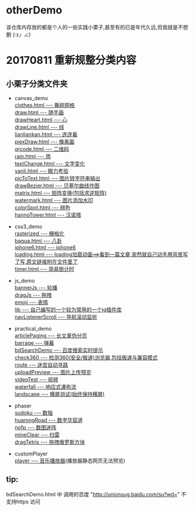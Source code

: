 # otherDemo
  该仓库内存放的都是个人的一些实践小栗子,甚至有的已是年代久远,但我就是不想删 _(:з」∠)_

# 20170811 重新规整分类内容 
## 小栗子分类文件夹
- canvas_demo  
	[clothes.html --- 撕碎网格](https://erdayo.github.io/otherDemo/canvas_demo/clothes.html)  
	[draw.html --- 随手画](https://erdayo.github.io/otherDemo/canvas_demo/draw.html)  
	[drawHeart.html --- 心](https://erdayo.github.io/otherDemo/canvas_demo/drawHeart.html)  
	[drawLine.html --- 线](https://erdayo.github.io/otherDemo/canvas_demo/drawLine.html)  
	[lianliankan.html --- 连连看](https://erdayo.github.io/otherDemo/canvas_demo/lianliankan.html)  
	[piexDraw.html --- 像素画](https://erdayo.github.io/otherDemo/canvas_demo/piexDraw.html)  
	[qrcode.html --- 二维码](https://erdayo.github.io/otherDemo/canvas_demo/qrcode.html)  
	[rain.html --- 雨](https://erdayo.github.io/otherDemo/canvas_demo/rain.html)  
	[textChange.html --- 文字变化](https://erdayo.github.io/otherDemo/canvas_demo/textChange.html)  
	[yanli.html --- 眼力考验](https://erdayo.github.io/otherDemo/canvas_demo/yanli.html)  
	[picToText.html --- 图片转字符串输出](https://erdayo.github.io/otherDemo/canvas_demo/picToText.html)  
	[drawBezier.html --- 贝塞尔曲线作图](https://erdayo.github.io/otherDemo/canvas_demo/drawBezier.html)   
	[matrix.html --- 矩阵变换(包括求逆矩阵)](https://erdayo.github.io/otherDemo/canvas_demo/matrix.html)   
	[watermark.html --- 图片添加水印](https://erdayo.github.io/otherDemo/canvas_demo/watermark.html)  
	[colorSpot.html --- 辨色](https://erdayo.github.io/otherDemo/canvas_demo/colorSpot.html)   
	[hannoTower.html --- 汉诺塔](https://erdayo.github.io/otherDemo/canvas_demo/hannoTower.html)
	
- css3_demo	  
	[rasterized --- 栅格化](https://erdayo.github.io/otherDemo/css3_demo/rasterized/index.html)  
	[bagua.html --- 八卦](https://erdayo.github.io/otherDemo/css3_demo/bagua.html)  
	[iphone6.html --- iphone6](https://erdayo.github.io/otherDemo/css3_demo/iphone6.html)  
	[loading.html --- loading加载动画==>看到一篇文章,突然就自己动手用背景写了写,原文链接附在文件里了](https://erdayo.github.io/otherDemo/css3_demo/loading.html) 	  
	[timer.html --- 简易倒计时](https://erdayo.github.io/otherDemo/css3_demo/timer.html)  

 	
- js_demo  
	[bannerJs --- 轮播](https://erdayo.github.io/otherDemo/js_demo/bannerJs/banner.html)  
	[dragJs --- 拖拽](https://erdayo.github.io/otherDemo/js_demo/dragJs/index.html)  
	[emoji --- 表情](https://erdayo.github.io/otherDemo/js_demo/emoji/index.html)  
	[lib --- 自己编写的一个较为常用的一个jq插件库](https://erdayo.github.io/otherDemo/js_demo/lib/index.html)   
	[navListenerScroll --- 导航滚动监听](https://erdayo.github.io/otherDemo/js_demo/navListenerScroll/index.html) 
	
- practical_demo  
	[articlePaging --- 长文章伪分页](https://erdayo.github.io/otherDemo/practical_demo/articlePaging.html)  
	[barrage --- 弹幕](https://erdayo.github.io/otherDemo/practical_demo/barrage.html)  
	[bdSearchDemo --- 百度搜索实时提示](https://erdayo.github.io/otherDemo/practical_demo/bdSearchDemo.html)   
	[check360 --- 检测360(安全/极速)浏览器,包括极速与兼容模式](https://erdayo.github.io/otherDemo/practical_demo/check360.html)  
	[route --- 迷宫自动寻路](https://erdayo.github.io/otherDemo/practical_demo/route.html)  
	[uploadPreview --- 图片上传预览](https://erdayo.github.io/otherDemo/practical_demo/uploadPreview.html)  
	[videoTest --- 视频](https://erdayo.github.io/otherDemo/practical_demo/videoTest.html)  
	[waterfall --- 响应式瀑布流](https://erdayo.github.io/otherDemo/practical_demo/waterfall.html)  
	[landscape --- 横屏测试(始终保持横屏)](https://erdayo.github.io/otherDemo/practical_demo/landscape.html)  

- phaser  
	[sudoku --- 数独](https://erdayo.github.io/otherDemo/phaser/sudoku.html)  
	[huarongRoad --- 数字华容道](https://erdayo.github.io/otherDemo/phaser/huarongRoad.html)  
	[nofp --- 数图迷阵](https://erdayo.github.io/otherDemo/phaser/nofp.html)  
	[mineClear --- 扫雷](http://erdayo.github.io/otherDemo/phaser/mineClear.html)  
	[dragTetris --- 拖拽俄罗斯方块](http://erdayo.github.io/otherDemo/phaser/dragTetris.html)

- customPlayer  
	[player --- 音乐播放器](https://erdayo.github.io/otherDemo/customPlayer/player.html)(播放器静态网页无法预览)
 
## tip: 
bdSearchDemo.html 中 调用的百度 "http://unionsug.baidu.com/su?wd=" 不支持https 访问
 

